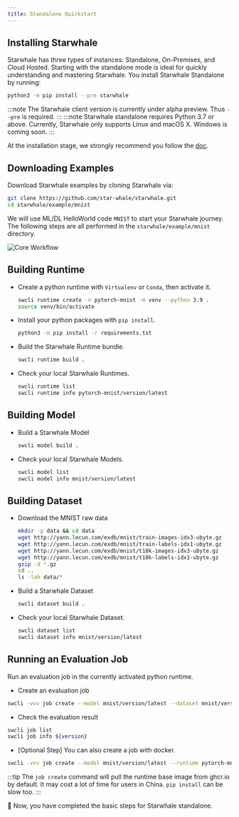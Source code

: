 ```yaml
---
title: Standalone Quickstart
---
```


## Installing Starwhale

Starwhale has three types of instances: Standalone, On-Premises, and Cloud Hosted. Starting with the standalone mode is ideal for quickly understanding and mastering Starwhale.
You install Starwhale Standalone by running:

```bash
python3 -m pip install --pre starwhale
```

:::note
The Starwhale client version is currently under alpha preview. Thus `--pre` is required.
:::
:::note
Starwhale standalone requires Python 3.7 or above. Currently, Starwhale only supports Linux and macOS X. Windows is coming soon.
:::

At the installation stage, we strongly recommend you follow the [doc](../standalone/installation.md).

## Downloading Examples

Download Starwhale examples by cloning Starwhale via:

```bash
git clone https://github.com/star-whale/starwhale.git
cd starwhale/example/mnist
```

We will use ML/DL HelloWorld code `MNIST` to start your Starwhale journey. The following steps are all performed in the `starwhale/example/mnist` directory.

![Core Workflow](../img/core-workflow.gif)

## Building Runtime

- Create a python runtime with `Virtualenv` or `Conda`, then activate it.

  ```bash
  swcli runtime create -n pytorch-mnist -m venv --python 3.9 .
  source venv/bin/activate
  ```

- Install your python packages with `pip install`.

  ```bash
  python3 -m pip install -r requirements.txt
  ```

- Build the Starwhale Runtime bundle.

  ```bash
  swcli runtime build .
  ```

- Check your local Starwhale Runtimes.

  ```bash
  swcli runtime list
  swcli runtime info pytorch-mnist/version/latest
  ```

## Building Model

- Build a Starwhale Model

  ```bash
  swcli model build .
  ```

- Check your local Starwhale Models.

  ```bash
  swcli model list
  swcli model info mnist/version/latest
  ```

## Building Dataset

- Download the MNIST raw data

  ```bash
  mkdir -p data && cd data
  wget http://yann.lecun.com/exdb/mnist/train-images-idx3-ubyte.gz
  wget http://yann.lecun.com/exdb/mnist/train-labels-idx1-ubyte.gz
  wget http://yann.lecun.com/exdb/mnist/t10k-images-idx3-ubyte.gz
  wget http://yann.lecun.com/exdb/mnist/t10k-labels-idx1-ubyte.gz
  gzip -d *.gz
  cd ..
  ls -lah data/*
  ```

- Build a Starwhale Dataset

  ```bash
  swcli dataset build .
  ```

- Check your local Starwhale Dataset.

  ```bash
  swcli dataset list
  swcli dataset info mnist/version/latest
  ```

## Running an Evaluation Job

Run an evaluation job in the currently activated python runtime.

- Create an evaluation job

 ```bash
 swcli -vvv job create --model mnist/version/latest --dataset mnist/version/latest
 ```

- Check the evaluation result

 ```bash
 swcli job list
 swcli job info ${version}
 ```

- [Optional Step] You can also create a job with docker.

 ```bash
 swcli -vvv job create --model mnist/version/latest --runtime pytorch-mnist/version/latest --dataset mnist/version/latest --use-docker
 ```

:::tip
The `job create` command will pull the runtime base image from ghcr.io by default. It may cost a lot of time for users in China. `pip install` can be slow too.
:::

  👏 Now, you have completed the basic steps for Starwhale standalone.